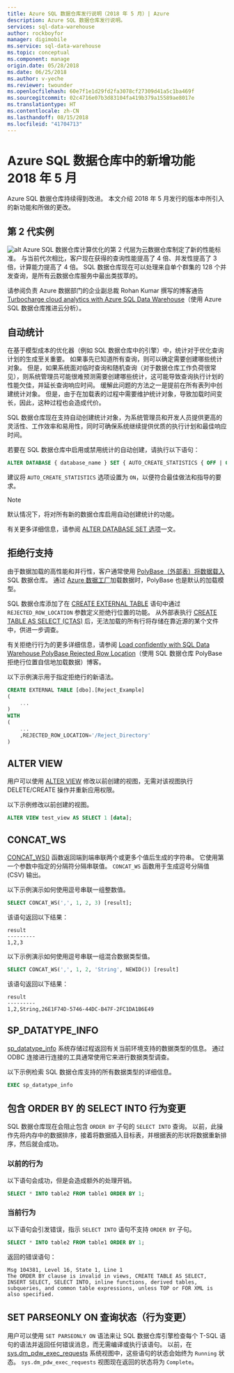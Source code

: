 ```yaml
---
title: Azure SQL 数据仓库发行说明（2018 年 5 月）| Azure
description: Azure SQL 数据仓库发行说明。
services: sql-data-warehouse
author: rockboyfor
manager: digimobile
ms.service: sql-data-warehouse
ms.topic: conceptual
ms.component: manage
origin.date: 05/28/2018
ms.date: 06/25/2018
ms.author: v-yeche
ms.reviewer: twounder
ms.openlocfilehash: 60e7f1e1d29fd2fa3078cf27309d41a5c1ba469f
ms.sourcegitcommit: 02c4716e07b3d83104fa419b379a15589ae8017e
ms.translationtype: HT
ms.contentlocale: zh-CN
ms.lasthandoff: 08/15/2018
ms.locfileid: "41704713"
---
```

# <a name="whats-new-in-azure-sql-data-warehouse-may-2018"></a>Azure SQL 数据仓库中的新增功能 2018 年 5 月 
Azure SQL 数据仓库持续得到改进。 本文介绍 2018 年 5 月发行的版本中所引入的新功能和所做的更改。 

## <a name="gen-2-instances"></a>第 2 代实例
![alt](https://azurecomcdn.azureedge.net/mediahandler/acomblog/media/Default/blog/2528b41b-f09f-45b1-aa65-fc60d562d3bd.png) Azure SQL 数据仓库计算优化的第 2 代层为云数据仓库制定了新的性能标准。 与当前代次相比，客户现在获得的查询性能提高了 4 倍、并发性提高了 3 倍，计算能力提高了 4 倍。 SQL 数据仓库现在可以处理来自单个群集的 128 个并发查询，是所有云数据仓库服务中最出类拔萃的。

请参阅负责 Azure 数据部门的企业副总裁 Rohan Kumar 撰写的博客通告 [Turbocharge cloud analytics with Azure SQL Data Warehouse](https://azure.microsoft.com/blog/turbocharge-cloud-analytics-with-azure-sql-data-warehouse/)（使用 Azure SQL 数据仓库推进云分析）。

## <a name="auto-statistics"></a>自动统计
在基于模型成本的优化器（例如 SQL 数据仓库中的引擎）中，统计对于优化查询计划的生成至关重要。 如果事先已知道所有查询，则可以确定需要创建哪些统计对象。 但是，如果系统面对临时查询和随机查询（对于数据仓库工作负荷很常见），则系统管理员可能很难预测需要创建哪些统计，这可能导致查询执行计划的性能欠佳，并延长查询响应时间。 缓解此问题的方法之一是提前在所有表列中创建统计对象。 但是，由于在加载表的过程中需要维护统计对象，导致加载时间变长，因此，这种过程也会造成代价。

SQL 数据仓库现在支持自动创建统计对象，为系统管理员和开发人员提供更高的灵活性、工作效率和易用性，同时可确保系统继续提供优质的执行计划和最佳响应时间。

若要在 SQL 数据仓库中启用或禁用统计的自动创建，请执行以下语句：
```sql
ALTER DATABASE { database_name } SET { AUTO_CREATE_STATISTICS { OFF | ON } } [;]
```

建议将 `AUTO_CREATE_STATISTICS` 选项设置为 `ON`，以便符合最佳做法和指导的要求。

> [!NOTE]
> 默认情况下，将对所有新的数据仓库启用自动创建统计的功能。
>  

有关更多详细信息，请参阅 [ALTER DATABASE SET 选项](https://docs.microsoft.com/sql/t-sql/statements/alter-database-transact-sql-set-options)一文。

## <a name="rejected-row-support"></a>拒绝行支持
由于数据加载的高性能和并行性，客户通常使用 [PolyBase（外部表）将数据载入](design-elt-data-loading.md) SQL 数据仓库。 通过 [Azure 数据工厂](http://azure.com/adf)加载数据时，PolyBase 也是默认的加载模型。 

SQL 数据仓库添加了在 [CREATE EXTERNAL TABLE](https://docs.microsoft.com/sql/t-sql/statements/create-external-table-transact-sql) 语句中通过 `REJECTED_ROW_LOCATION` 参数定义拒绝行位置的功能。 从外部表执行 [CREATE TABLE AS SELECT (CTAS)](https://docs.microsoft.com/sql/t-sql/statements/create-table-as-select-azure-sql-data-warehouse) 后，无法加载的所有行将存储在靠近源的某个文件中，供进一步调查。 

有关拒绝行行为的更多详细信息，请参阅 [Load confidently with SQL Data Warehouse PolyBase Rejected Row Location](https://azure.microsoft.com/blog/load-confidently-with-sql-data-warehouse-polybase-rejected-row-location/)（使用 SQL 数据仓库 PolyBase 拒绝行位置自信地加载数据）博客。

以下示例演示用于指定拒绝行的新语法。

```sql
CREATE EXTERNAL TABLE [dbo].[Reject_Example]
(
    ...
)
WITH
(
    ...
    ,REJECTED_ROW_LOCATION='/Reject_Directory'
)
```

## <a name="alter-view"></a>ALTER VIEW
用户可以使用 [ALTER VIEW](https://docs.microsoft.com/sql/t-sql/statements/alter-view-transact-sql) 修改以前创建的视图，无需对该视图执行 DELETE/CREATE 操作并重新应用权限。 

以下示例修改以前创建的视图。
```sql
ALTER VIEW test_view AS SELECT 1 [data];
```

## <a name="concatws"></a>CONCAT_WS
[CONCAT_WS()](https://docs.microsoft.com/sql/t-sql/functions/concat-ws-transact-sql) 函数返回端到端串联两个或更多个值后生成的字符串。 它使用第一个参数中指定的分隔符分隔串联值。 `CONCAT_WS` 函数用于生成逗号分隔值 (CSV) 输出。

以下示例演示如何使用逗号串联一组整数值。
```sql
SELECT CONCAT_WS(',', 1, 2, 3) [result];
```
该语句返回以下结果：
```
result
---------
1,2,3
```
以下示例演示如何使用逗号串联一组混合数据类型值。
```sql
SELECT CONCAT_WS(',', 1, 2, 'String', NEWID()) [result]
```
该语句返回以下结果：
```
result
---------
1,2,String,26E1F74D-5746-44DC-B47F-2FC1DA1B6E49
```

## <a name="spdatatypeinfo"></a>SP_DATATYPE_INFO
[sp_datatype_info](https://docs.microsoft.com/sql/relational-databases/system-stored-procedures/sp-datatype-info-transact-sql) 系统存储过程返回有关当前环境支持的数据类型的信息。 通过 ODBC 连接进行连接的工具通常使用它来进行数据类型调查。

以下示例检索 SQL 数据仓库支持的所有数据类型的详细信息。

```sql
EXEC sp_datatype_info
```

## <a name="select-into-with-order-by-behavior-change"></a>包含 ORDER BY 的 SELECT INTO 行为变更
SQL 数据仓库现在会阻止包含 `ORDER BY` 子句的 `SELECT INTO` 查询。 以前，此操作先将内存中的数据排序，接着将数据插入目标表，并根据表的形状将数据重新排序，然后就会成功。

### <a name="previous-behavior"></a>以前的行为
以下语句会成功，但是会造成额外的处理开销。
```sql
SELECT * INTO table2 FROM table1 ORDER BY 1;
```

### <a name="current-behavior"></a>当前行为
以下语句会引发错误，指示 `SELECT INTO` 语句不支持 `ORDER BY` 子句。
```sql
SELECT * INTO table2 FROM table1 ORDER BY 1;
```
返回的错误语句：
```
Msg 104381, Level 16, State 1, Line 1
The ORDER BY clause is invalid in views, CREATE TABLE AS SELECT, INSERT SELECT, SELECT INTO, inline functions, derived tables, subqueries, and common table expressions, unless TOP or FOR XML is also specified.
```

## <a name="set-parseonly-on-query-status-behavior-change"></a>SET PARSEONLY ON 查询状态（行为变更）
用户可以使用 `SET PARSEONLY ON` 语法来让 SQL 数据仓库引擎检查每个 T-SQL 语句的语法并返回任何错误消息，而无需编译或执行该语句。 以前，在 [sys.dm_pdw_exec_requests](https://docs.microsoft.com/sql/relational-databases/system-dynamic-management-views/sys-dm-pdw-exec-requests-transact-sql) 系统视图中，这些语句的状态会始终为 `Running` 状态。 `sys.dm_pdw_exec_requests` 视图现在返回的状态将为 `Complete`。


<!-- Update_Description: new articles SQL release notes may 2018 -->
<!--ms.date: 06/25/2018-->